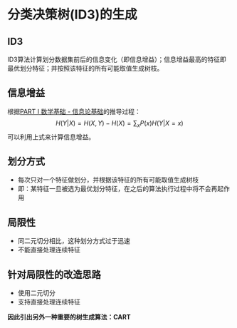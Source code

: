 # 分类决策树(ID3)的生成

## ID3

ID3算法计算划分数据集前后的信息变化（即信息增益）；信息增益最高的特征即最优划分特征；并按照该特征的所有可能取值生成树枝。

## 信息增益

根据[PART I 数学基础 - 信息论基础](./1_Mathematical_Tutorial_5.md)的推导过程：
$$H(Y|X) = H(X,Y) - H(X) = \sum_x P(x)H(Y|X=x)$$
可以利用上式来计算信息增益。

## 划分方式

* 每次只对一个特征做划分，并根据该特征的所有可能取值生成树枝
* 即：某特征一旦被选为最优划分特征，在之后的算法执行过程中将不会再起作用

## 局限性

* 同二元切分相比，这种划分方式过于迅速
* 不能直接处理连续特征

## 针对局限性的改造思路

* 使用二元切分
* 支持直接处理连续特征

**因此引出另外一种重要的树生成算法：CART**